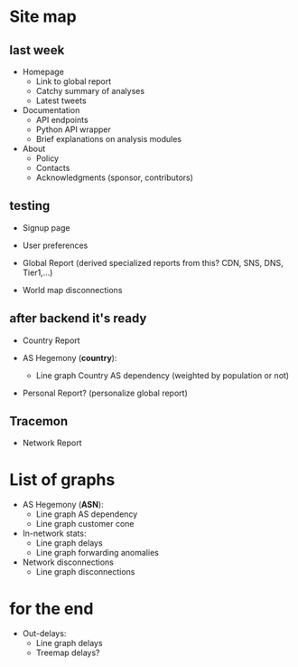 # Site map

## last week
- Homepage
    - Link to global report
    - Catchy summary of analyses
    - Latest tweets
- Documentation
    - API endpoints
    - Python API wrapper
    - Brief explanations on analysis modules
- About
    - Policy
    - Contacts
    - Acknowledgments (sponsor, contributors)

## testing
- Signup page
- User preferences


- Global Report (derived specialized reports from this? CDN, SNS, DNS, Tier1,...)
 - World map disconnections

## after backend it's ready
- Country Report
- AS Hegemony (**country**):
    - Line graph Country AS dependency (weighted by population or not)



- Personal Report? (personalize global report)

## Tracemon
- Network Report

# List of graphs

- AS Hegemony (**ASN**):
    - Line graph AS dependency
    - Line graph customer cone
- In-network stats:
    - Line graph delays
    - Line graph forwarding anomalies
- Network disconnections
    - Line graph disconnections

# for the end
- Out-delays:
    - Line graph delays
    - Treemap delays?
